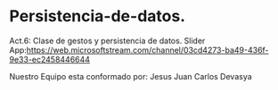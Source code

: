 # Persistencia-de-datos.
Act.6: Clase de gestos y persistencia de datos.
Slider App:https://web.microsoftstream.com/channel/03cd4273-ba49-436f-9e33-ec2458446644 

Nuestro Equipo esta conformado por: 
Jesus 
Juan Carlos
Devasya
